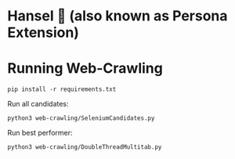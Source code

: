 # Hansel 🍪 (also known as Persona Extension)



# Running Web-Crawling
```
pip install -r requirements.txt
```

Run all candidates: 
```
python3 web-crawling/SeleniumCandidates.py
```

Run best performer:
```
python3 web-crawling/DoubleThreadMultitab.py
```